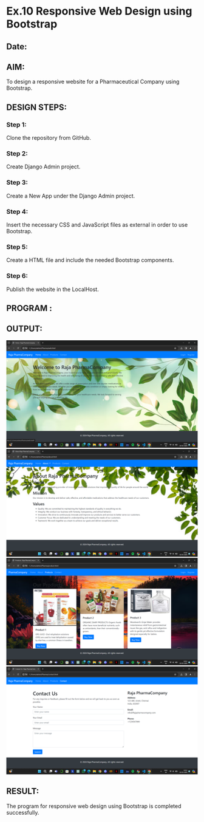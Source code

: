 # Ex.10 Responsive Web Design using Bootstrap
## Date:

## AIM:
To design a responsive website for a Pharmaceutical Company using Bootstrap.


## DESIGN STEPS:

### Step 1:
Clone the repository from GitHub.

### Step 2:
Create Django Admin project.

### Step 3:
Create a New App under the Django Admin project.

### Step 4:
Insert the necessary CSS and JavaScript files as external in order to use Bootstrap.

### Step 5:
Create a HTML file and include the needed Bootstrap components.

### Step 6:
Publish the website in the LocalHost.

## PROGRAM :


## OUTPUT:
![alt text](<Screenshot 2024-05-10 141053.png>)
![alt text](<Screenshot 2024-05-10 141103.png>)
![alt text](<Screenshot 2024-05-10 141113.png>)
![alt text](<Screenshot 2024-05-10 141124.png>)

## RESULT:
The program for responsive web design using Bootstrap is completed successfully.
